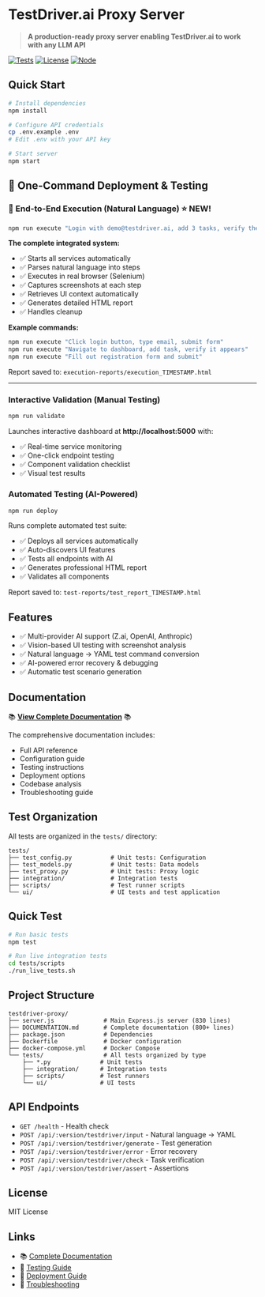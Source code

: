 # TestDriver.ai Proxy Server

> **A production-ready proxy server enabling TestDriver.ai to work with any LLM API**

[![Tests](https://img.shields.io/badge/tests-passing-brightgreen)]()
[![License](https://img.shields.io/badge/license-MIT-blue.svg)]()
[![Node](https://img.shields.io/badge/node-%3E%3D16-green)]()

## Quick Start

```bash
# Install dependencies
npm install

# Configure API credentials
cp .env.example .env
# Edit .env with your API key

# Start server
npm start
```

## 🚀 One-Command Deployment & Testing

### **🎯 End-to-End Execution (Natural Language)** ⭐ NEW!
```bash
npm run execute "Login with demo@testdriver.ai, add 3 tasks, verify they appear"
```

**The complete integrated system:**
- ✅ Starts all services automatically
- ✅ Parses natural language into steps
- ✅ Executes in real browser (Selenium)
- ✅ Captures screenshots at each step
- ✅ Retrieves UI context automatically
- ✅ Generates detailed HTML report
- ✅ Handles cleanup

**Example commands:**
```bash
npm run execute "Click login button, type email, submit form"
npm run execute "Navigate to dashboard, add task, verify it appears"
npm run execute "Fill out registration form and submit"
```

Report saved to: `execution-reports/execution_TIMESTAMP.html`

---

### **Interactive Validation (Manual Testing)**
```bash
npm run validate
```

Launches interactive dashboard at **http://localhost:5000** with:
- ✅ Real-time service monitoring
- ✅ One-click endpoint testing
- ✅ Component validation checklist
- ✅ Visual test results

### **Automated Testing (AI-Powered)**
```bash
npm run deploy
```

Runs complete automated test suite:
- ✅ Deploys all services automatically
- ✅ Auto-discovers UI features
- ✅ Tests all endpoints with AI
- ✅ Generates professional HTML report
- ✅ Validates all components

Report saved to: `test-reports/test_report_TIMESTAMP.html`

## Features

- ✅ Multi-provider AI support (Z.ai, OpenAI, Anthropic)
- ✅ Vision-based UI testing with screenshot analysis
- ✅ Natural language → YAML test command conversion
- ✅ AI-powered error recovery & debugging
- ✅ Automatic test scenario generation

## Documentation

📚 **[View Complete Documentation](./DOCUMENTATION.md)** 📚

The comprehensive documentation includes:
- Full API reference
- Configuration guide
- Testing instructions
- Deployment options
- Codebase analysis
- Troubleshooting guide

## Test Organization

All tests are organized in the `tests/` directory:

```
tests/
├── test_config.py           # Unit tests: Configuration
├── test_models.py           # Unit tests: Data models
├── test_proxy.py            # Unit tests: Proxy logic
├── integration/             # Integration tests
├── scripts/                 # Test runner scripts
└── ui/                      # UI tests and test application
```

## Quick Test

```bash
# Run basic tests
npm test

# Run live integration tests
cd tests/scripts
./run_live_tests.sh
```

## Project Structure

```
testdriver-proxy/
├── server.js              # Main Express.js server (830 lines)
├── DOCUMENTATION.md       # Complete documentation (800+ lines)
├── package.json           # Dependencies
├── Dockerfile             # Docker configuration
├── docker-compose.yml     # Docker Compose
└── tests/                 # All tests organized by type
    ├── *.py              # Unit tests
    ├── integration/      # Integration tests
    ├── scripts/          # Test runners
    └── ui/               # UI tests
```

## API Endpoints

- `GET /health` - Health check
- `POST /api/:version/testdriver/input` - Natural language → YAML
- `POST /api/:version/testdriver/generate` - Test generation
- `POST /api/:version/testdriver/error` - Error recovery
- `POST /api/:version/testdriver/check` - Task verification
- `POST /api/:version/testdriver/assert` - Assertions

## License

MIT License

## Links

- 📚 [Complete Documentation](./DOCUMENTATION.md)
- 🧪 [Testing Guide](./DOCUMENTATION.md#testing)
- 🚀 [Deployment Guide](./DOCUMENTATION.md#deployment)
- 🐛 [Troubleshooting](./DOCUMENTATION.md#troubleshooting)
